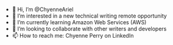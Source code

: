 - 👋 Hi, I’m @ChyenneAriel
- 👀 I’m interested in a new technical writing remote opportunity 
- 🌱 I’m currently learning Amazon Web Services (AWS)
- 💞️ I’m looking to collaborate with other writers and developers  
- 📫 How to reach me: Chyenne Perry on LinkedIn

<!---
ChyenneAriel/ChyenneAriel is a ✨ special ✨ repository because its `README.md` (this file) appears on your GitHub profile.
You can click the Preview link to take a look at your changes.
--->
